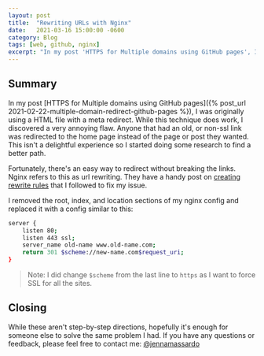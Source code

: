 ```yaml
---
layout: post
title:  "Rewriting URLs with Nginx"
date:   2021-03-16 15:00:00 -0600
category: Blog
tags: [web, github, nginx]
excerpt: "In my post 'HTTPS for Multiple domains using GitHub pages', I was originally using a HTML file with a meta redirect. While this technique does work, I discovered a very annoying flaw. Anyone that had an old, or non-ssl link was redirected to the home page instead of the page or post they wanted. This isn't a delightful experience so I started doing some research to find a better path."
---
```

## Summary

In my post [HTTPS for Multiple domains using GitHub pages]({% post_url 2021-02-22-multiple-domain-redirect-github-pages %}), I was originally using a HTML file with a meta redirect. While this technique does work, I discovered a very annoying flaw. Anyone that had an old, or non-ssl link was redirected to the home page instead of the page or post they wanted. This isn't a delightful experience so I started doing some research to find a better path.

Fortunately, there's an easy way to redirect without breaking the links. Nginx refers to this as url rewriting. They have a handy post on [creating rewrite rules](https://www.nginx.com/blog/creating-nginx-rewrite-rules/) that I followed to fix my issue.

I removed the root, index, and location sections of my nginx config and replaced it with a config similar to this:

```bash
server {
    listen 80;
    listen 443 ssl;
    server_name old-name www.old-name.com;
    return 301 $scheme://new-name.com$request_uri;
}
```

> Note: I did change `$scheme` from the last line to `https` as I want to force SSL for all the sites.

## Closing

While these aren't step-by-step directions, hopefully it's enough for someone else to solve the same problem I had. If you have any questions or feedback, please feel free to contact me: [@jennamassardo](https://www.threads.net/@jennamassardo)
